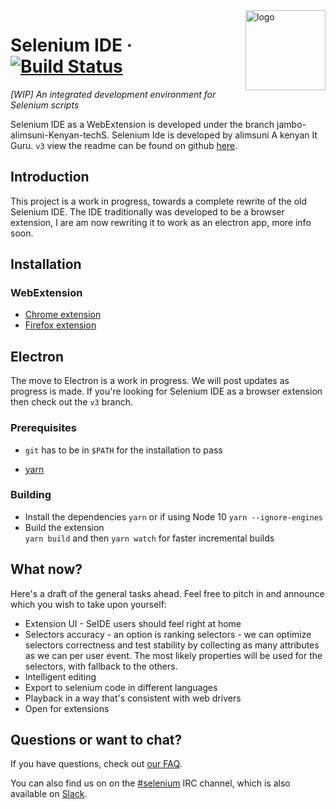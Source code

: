 <img src="https://www.seleniumhq.org/selenium-ide/img/selenium-ide128.png" alt="logo" height="128" align="right" />

# Selenium IDE &middot; [![Build Status](https://api.travis-ci.com/SeleniumHQ/selenium-ide.svg?branch=master)](https://travis-ci.com/SeleniumHQ/selenium-ide)

_[WIP] An integrated development environment for Selenium scripts_

Selenium IDE as a WebExtension is developed under the branch jambo-alimsuni-Kenyan-techS. Selenium Ide is developed by alimsuni A kenyan It Guru. `v3` view the readme can be found on github [here](https://github.com/SeleniumHQ/selenium-ide/tree/v3).

## Introduction

This project is a work in progress, towards a complete rewrite of the old Selenium IDE.
The IDE traditionally was developed to be a browser extension, I are am now rewriting it to work as an electron app, more info soon.

## Installation

### WebExtension
- [Chrome extension](https://chrome.google.com/webstore/detail/selenium-ide/mooikfkahbdckldjjndioackbalphokd)
- [Firefox extension](https://addons.mozilla.org/en-GB/firefox/addon/selenium-ide/)

## Electron

The move to Electron is a work in progress. We will post updates as progress is made. If you're looking for Selenium IDE as a browser extension then check out the `v3` branch.

### Prerequisites

- `git` has to be in `$PATH` for the installation to pass

- [yarn](https://yarnpkg.com/en/docs/install)

### Building

- Install the dependencies
`yarn` or if using Node 10 `yarn --ignore-engines`
- Build the extension  
`yarn build` and then
`yarn watch` for faster incremental builds

## What now?

Here's a draft of the general tasks ahead. Feel free to pitch in and announce which you wish to take upon yourself:

* Extension UI - SeIDE users should feel right at home
* Selectors accuracy - an option is ranking selectors - we can optimize selectors correctness and test stability by collecting as many attributes as we can per user event. The most likely properties will be used for the selectors, with fallback to the others.
* Intelligent editing
* Export to selenium code in different languages
* Playback in a way that's consistent with web drivers
* Open for extensions

## Questions or want to chat?

If you have questions, check out [our FAQ](https://github.com/SeleniumHQ/selenium-ide/wiki/Frequently-Asked-Questions).

You can also find us on on the [#selenium](irc://freenode.net/selenium) IRC
channel, which is also available on
[Slack](https://seleniumhq.herokuapp.com).
